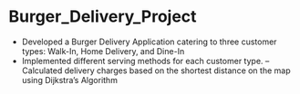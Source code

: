 # Burger_Delivery_Project

- Developed a Burger Delivery Application catering to three customer types: Walk-In, Home Delivery, and Dine-In
- Implemented different serving methods for each customer type.
– Calculated delivery charges based on the shortest distance on the map using Dijkstra’s Algorithm
